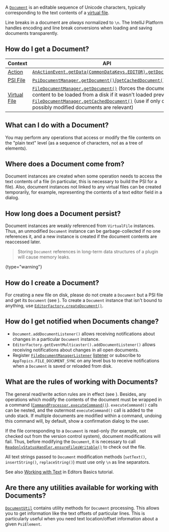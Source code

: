 [//]: # (title: Documents)

<!-- Copyright 2000-2022 JetBrains s.r.o. and contributors. Use of this source code is governed by the Apache 2.0 license. -->

A [`Document`](%gh-ic%/platform/core-api/src/com/intellij/openapi/editor/Document.java) is an editable sequence of Unicode characters, typically corresponding to the text contents of a [virtual file](virtual_file.md).

Line breaks in a document are _always_ normalized to `\n`.
The IntelliJ Platform handles encoding and line break conversions when loading and saving documents transparently.

## How do I get a Document?

| Context                          | API                                                                                                                                                                                                                                                                                                                                                                                                                                |
|----------------------------------|------------------------------------------------------------------------------------------------------------------------------------------------------------------------------------------------------------------------------------------------------------------------------------------------------------------------------------------------------------------------------------------------------------------------------------|
| [Action](basic_action_system.md) | [`AnActionEvent.getData(CommonDataKeys.EDITOR).getDocument()`](%gh-ic%/platform/editor-ui-api/src/com/intellij/openapi/actionSystem/AnActionEvent.java)                                                                                                                                                                                                                                                                        |
| [PSI File](psi_files.md)         | [`PsiDocumentManager.getDocument()`/`getCachedDocument()`](%gh-ic%/platform/core-api/src/com/intellij/psi/PsiDocumentManager.java)                                                                                                                                                                                                                                                                                             |
| [Virtual File](virtual_file.md)  | [`FileDocumentManager.getDocument()`](%gh-ic%/platform/core-api/src/com/intellij/openapi/fileEditor/FileDocumentManager.java) (forces the document content to be loaded from a disk if it wasn't loaded previously)<br/>[`FileDocumentManager.getCachedDocument()`](%gh-ic%/platform/core-api/src/com/intellij/openapi/fileEditor/FileDocumentManager.java) (use if only open or possibly modified documents are relevant) |

## What can I do with a Document?

You may perform any operations that access or modify the file contents on the "plain text" level (as a sequence of characters, not as a tree of [](psi.md) elements).

## Where does a Document come from?

Document instances are created when some operation needs to access the text contents of a file (in particular, this is necessary to build the PSI for a file).
Also, document instances not linked to any virtual files can be created temporarily, for example, representing the contents of a text editor field in a dialog.

## How long does a Document persist?

Document instances are weakly referenced from `VirtualFile` instances.
Thus, an unmodified `Document` instance can be garbage-collected if no one references it, and a new instance is created if the document contents are reaccessed later.

> Storing `Document` references in long-term data structures of a plugin will cause memory leaks.
>
{type="warning"}

## How do I create a Document?

For creating a new file on disk, please do not create a `Document` but a PSI file and get its `Document` (see [](psi_files.md#how-do-i-create-a-psi-file)).
To create a `Document` instance that isn't bound to anything, use [`EditorFactory.createDocument()`](%gh-ic%/platform/editor-ui-api/src/com/intellij/openapi/editor/EditorFactory.java).

## How do I get notified when Documents change?

* `Document.addDocumentListener()` allows receiving notifications about changes in a particular `Document` instance.
* `EditorFactory.getEventMulticaster().addDocumentListener()` allows receiving notifications about changes in all open documents.
* Register [`FileDocumentManagerListener`](%gh-ic%/platform/platform-api/src/com/intellij/openapi/fileEditor/FileDocumentManagerListener.java) [listener](plugin_listeners.md) or subscribe to `AppTopics.FILE_DOCUMENT_SYNC` on any level bus to receive notifications when a `Document` is saved or reloaded from disk.

## What are the rules of working with Documents?

The general read/write action rules are in effect (see [](general_threading_rules.md)).
Besides, any operations which modify the contents of the document must be wrapped in a command ([`CommandProcessor.executeCommand()`](%gh-ic%/platform/core-api/src/com/intellij/openapi/command/CommandProcessor.java)).
`executeCommand()` calls can be nested, and the outermost `executeCommand()` call is added to the undo stack.
If multiple documents are modified within a command, undoing this command will, by default, show a confirmation dialog to the user.

If the file corresponding to a `Document` is read-only (for example, not checked out from the version control system), document modifications will fail.
Thus, before modifying the `Document`, it is necessary to call [`ReadonlyStatusHandler.ensureFilesWritable()`](%gh-ic%/platform/core-api/src/com/intellij/openapi/vfs/ReadonlyStatusHandler.java) to check out the file.

All text strings passed to `Document` modification methods (`setText()`, `insertString()`, `replaceString()`) must use only `\n` as line separators.

See also [Working with Text](working_with_text.md#safely-replacing-selected-text-in-the-document) in Editors Basics tutorial.

## Are there any utilities available for working with Documents?

[`DocumentUtil`](%gh-ic%/platform/core-impl/src/com/intellij/util/DocumentUtil.java) contains utility methods for `Document` processing.
This allows you to get information like the text offsets of particular lines.
This is particularly useful when you need text location/offset information about a given `PsiElement`.
